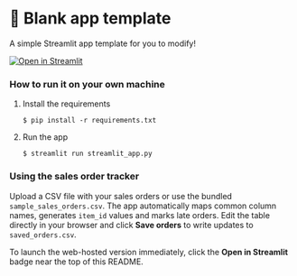 # 🎈 Blank app template

A simple Streamlit app template for you to modify!

[![Open in Streamlit](https://static.streamlit.io/badges/streamlit_badge_black_white.svg)](https://blank-app-template.streamlit.app/)

### How to run it on your own machine

1. Install the requirements

   ```
   $ pip install -r requirements.txt
   ```

2. Run the app

   ```
   $ streamlit run streamlit_app.py
   ```

### Using the sales order tracker

Upload a CSV file with your sales orders or use the bundled `sample_sales_orders.csv`.
The app automatically maps common column names, generates `item_id` values and
marks late orders. Edit the table directly in your browser and click **Save
orders** to write updates to `saved_orders.csv`.

To launch the web-hosted version immediately, click the **Open in Streamlit**
badge near the top of this README.
